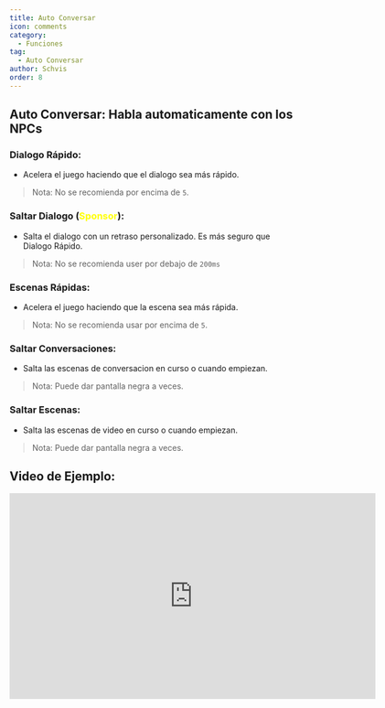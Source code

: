 ```yaml
---
title: Auto Conversar
icon: comments
category:
  - Funciones
tag:
  - Auto Conversar
author: Schvis
order: 8
---
```


## Auto Conversar: Habla automaticamente con los NPCs
### Dialogo Rápido:
- Acelera el juego haciendo que el dialogo sea más rápido.
> Nota: No se recomienda por encima de `5`.
### Saltar Dialogo (<span style='color:yellow;'>Sponsor</span>):
- Salta el dialogo con un retraso personalizado. Es más seguro que Dialogo Rápido.
> Nota: No se recomienda user por debajo de `200ms`
### Escenas Rápidas:
- Acelera el juego haciendo que la escena sea más rápida.
> Nota: No se recomienda usar por encima de `5`.
### Saltar Conversaciones:
- Salta las escenas de conversacion en curso o cuando empiezan.
> Nota: Puede dar pantalla negra a veces.
### Saltar Escenas:
- Salta las escenas de video en curso o cuando empiezan.
> Nota: Puede dar pantalla negra a veces.

## Video de Ejemplo:

<div class="iframe-container"><iframe width="640" height="360" src="https://www.youtube.com/embed/IS0BvLLO1xc?list=PL5eI1Tb64p56g27qfYk7VuFTz4FK6YrKa" title="Korepi - AutoTalk" frameborder="0" allow="accelerometer; autoplay; clipboard-write; encrypted-media; gyroscope; picture-in-picture; web-share" allowfullscreen></iframe></div>

